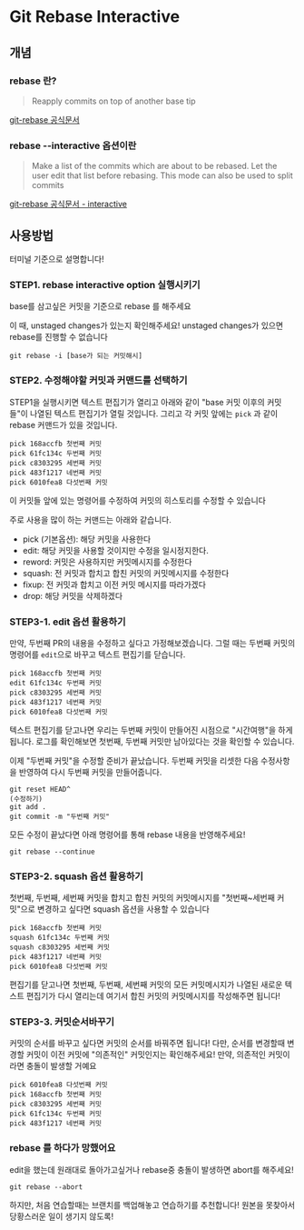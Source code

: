 Git Rebase Interactive
===

## 개념
### rebase 란?

> Reapply commits on top of another base tip

[git-rebase 공식문서](https://git-scm.com/docs/git-rebase#_name)

### rebase --interactive 옵션이란

> Make a list of the commits which are about to be rebased. Let the user edit that list before rebasing. This mode can also be used to split commits

[git-rebase 공식문서 - interactive](https://git-scm.com/docs/git-rebase#Documentation/git-rebase.txt--i)


## 사용방법
터미널 기준으로 설명합니다!

### STEP1. rebase interactive option 실행시키기

base를 삼고싶은 커밋을 기준으로 rebase 를 해주세요
   
이 때, unstaged changes가 있는지 확인해주세요! unstaged changes가 있으면 rebase를 진행할 수 없습니다

```
git rebase -i [base가 되는 커밋해시]
```

### STEP2. 수정해야할 커밋과 커맨드를 선택하기

STEP1을 실행시키면 텍스트 편집기가 열리고 아래와 같이 "base 커밋 이후의 커밋들"이 나열된 텍스트 편집기가 열릴 것입니다. 그리고 각 커밋 앞에는 `pick` 과 같이 rebase 커맨드가 있을 것입니다.

```
pick 168accfb 첫번째 커밋
pick 61fc134c 두번째 커밋
pick c8303295 세번째 커밋
pick 483f1217 네번째 커밋
pick 6010fea8 다섯번째 커밋
```

이 커밋들 앞에 있는 명령어를 수정하여 커밋의 히스토리를 수정할 수 있습니다

주로 사용을 많이 하는 커맨드는 아래와 같습니다.

* pick (기본옵션): 해당 커밋을 사용한다
* edit: 해당 커밋을 사용할 것이지만 수정을 일시정지한다.
* reword: 커밋은 사용하지만 커밋메시지를 수정한다
* squash: 전 커밋과 합치고 합친 커밋의 커밋메시지를 수정한다
* fixup: 전 커밋과 합치고 이전 커밋 메시지를 따라가겠다
* drop: 해당 커밋을 삭제하겠다

### STEP3-1. edit 옵션 활용하기

만약, 두번째 PR의 내용을 수정하고 싶다고 가정해보겠습니다.
그럴 때는 두번째 커밋의 명령어를 `edit`으로 바꾸고 텍스트 편집기를 닫습니다.

```
pick 168accfb 첫번째 커밋
edit 61fc134c 두번째 커밋
pick c8303295 세번째 커밋
pick 483f1217 네번째 커밋
pick 6010fea8 다섯번째 커밋
```

텍스트 편집기를 닫고나면 우리는 두번째 커밋이 만들어진 시점으로 "시간여행"을 하게 됩니다.
로그를 확인해보면 첫번째, 두번째 커밋만 남아있다는 것을 확인할 수 있습니다. 

이제 "두번째 커밋"을 수정할 준비가 끝났습니다.
두번째 커밋을 리셋한 다음 수정사항을 반영하여 다시 두번째 커밋을 만들어줍니다.

```
git reset HEAD^
(수정하기)
git add .
git commit -m "두번째 커밋"
```

모든 수정이 끝났다면 아래 명령어를 통해 rebase 내용을 반영해주세요!

```
git rebase --continue
```

### STEP3-2. squash 옵션 활용하기

첫번째, 두번째, 세번째 커밋을 합치고 합친 커밋의 커밋메시지를 "첫번째~세번째 커밋"으로 변경하고 싶다면 squash 옵션을 사용할 수 있습니다

```
pick 168accfb 첫번째 커밋
squash 61fc134c 두번째 커밋
squash c8303295 세번째 커밋
pick 483f1217 네번째 커밋
pick 6010fea8 다섯번째 커밋
```

편집기를 닫고나면 첫번째, 두번째, 세번째 커밋의 모든 커밋메시지가 나열된 새로운 텍스트 편집기가 다시 열리는데 여기서 합친 커밋의 커밋메시지를 작성해주면 됩니다!

### STEP3-3. 커밋순서바꾸기

커밋의 순서를 바꾸고 싶다면 커밋의 순서를 바꿔주면 됩니다!
다만, 순서를 변경할때 변경할 커밋이 이전 커밋에 "의존적인" 커밋인지는 확인해주세요! 만약, 의존적인 커밋이라면 충돌이 발생할 거예요

```
pick 6010fea8 다섯번째 커밋
pick 168accfb 첫번째 커밋
pick c8303295 세번째 커밋
pick 61fc134c 두번째 커밋
pick 483f1217 네번째 커밋
```

### rebase 를 하다가 망했어요

edit을 했는데 원래대로 돌아가고싶거나 rebase중 충돌이 발생하면 abort를 해주세요!

```
git rebase --abort
```

하지만, 처음 연습할때는 브랜치를 백업해놓고 연습하기를 추천합니다! 원본을 못찾아서 당황스러운 일이 생기지 않도록!


